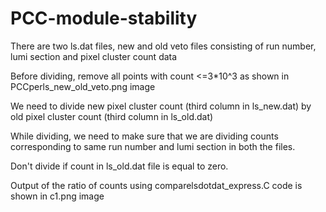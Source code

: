 # PCC-module-stability
There are two ls.dat files, new and old veto files consisting of run number, lumi section and pixel cluster count data

Before dividing, remove all points with count <=3*10^3 as shown in PCCperls_new_old_veto.png image

We need to divide new pixel cluster count (third column in ls_new.dat) by old pixel cluster count (third column in ls_old.dat)

While dividing, we need to make sure that we are dividing counts corresponding to same run number and lumi section in both the files.

Don't divide if count in ls_old.dat file is equal to zero.

Output of the ratio of counts using comparelsdotdat_express.C code is shown in c1.png image
